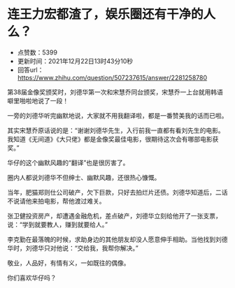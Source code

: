 # 连王力宏都渣了，娱乐圈还有干净的人么？
- 点赞数：5399
- 更新时间：2021年12月22日13时43分10秒
- 回答url：https://www.zhihu.com/question/507237615/answer/2281258780
<body>
 <p data-pid="sVu0eY9P">第38届金像奖颁奖时，刘德华第一次和宋慧乔同台颁奖，宋慧乔一上台就用韩语噼里啪啦地说了一段！</p>
 <p data-pid="H4YqplsN">一旁的刘德华听完幽默地说，大家就不用我翻译啦，都是一番赞美我的话而已啦。</p>
 <p data-pid="z1QtqBIR">其实宋慧乔原话说的是：“谢谢刘德华先生，入行前我一直都有看刘先生的电影。我知道《无间道》《大只佬》都是金像奖最佳电影，很期待这次会有哪部电影获奖。”</p>
 <p data-pid="liNGCHjC">华仔的这个幽默风趣的“翻译”也是很厉害了。</p>
 <p data-pid="jK2BI5vW">圈内人都说刘德华不但绅士、幽默风趣，还很热心慷慨。</p>
 <p data-pid="UtPOSpBD">当年，肥猫郑则仕公司破产，欠下巨款，只好去拍烂片还债。刘德华知道后，二话不说请他来拍电影，帮他渡过难关。</p>
 <p data-pid="cqHSK0ZV">张卫健投资房产，却遭遇金融危机，差点破产，刘德华立刻给他开了一张支票，说：“学到就要教人，赚到就要给人。”</p>
 <p data-pid="ijZx-rtt">李克勤在最落魄的时候，求助身边的其他朋友却没人愿意伸手相助。当他找到刘德华时，刘德华只对他说：“交给我，我帮你解决。”</p>
 <p data-pid="U7tI8Od9">敬业，人品好，有情有义，一如既往的偶像。</p>
 <p data-pid="IcSnPsog">你们喜欢华仔吗？</p>
</body>